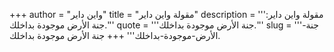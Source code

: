 +++
author = "واين داير"
title = "مقولة واين داير"
description = '''مقولة واين داير: جنة الأرض موجودة بداخلك.'''
quote = '''جنة الأرض موجودة بداخلك.'''
slug = '''جنة-الأرض-موجودة-بداخلك'''
+++
جنة الأرض موجودة بداخلك.
